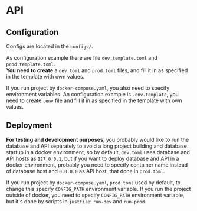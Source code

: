 # API

## Configuration
Configs are located in the `configs/`.

As configuration example there are file `dev.template.toml` and `prod.template.toml`.\
**You need to create** a `dev.toml` and `prod.toml` files, and fill it in as specified in the template with own values.

If you run project by `docker-compose.yaml`, you also need to specify environment variables. An configuration example is `.env.template`, you need to create `.env` file and fill it in as specified in the template with own values.

## Deployment
**For testing and development purposes**, you probably would like to run the database and API separately to avoid a long project building and database startup in a docker environment, so by default, `dev.toml` uses database and API hosts as `127.0.0.1`, but if you want to deploy database and API in a docker environment, probably you need to specify container name instead of database host and `0.0.0.0` as API host, that done in `prod.toml`.

If you run project by `docker-compose.yaml`, `prod.toml` used by default, to change this specify `CONFIG_PATH` environment variable.
If you run the project outside of docker, you need to specify `CONFIG_PATH` environment variable, but it's done by scripts in `justfile`: `run-dev` and `run-prod`.
